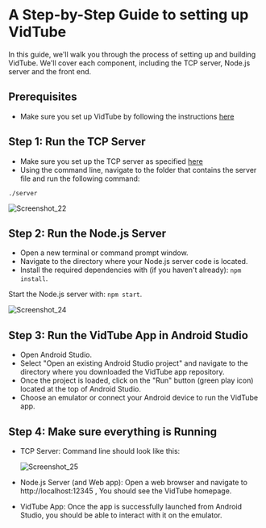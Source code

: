 # A Step-by-Step Guide to setting up VidTube
In this guide, we'll walk you through the process of setting up and building VidTube. We'll cover each component, including the TCP server, Node.js server and the front end.

## Prerequisites
- Make sure you set up VidTube by following the instructions [here](https://github.com/maxshabs/vidtube-part4/blob/wiki-merge-with-main/wiki/How_to_setup_VidTube.md)

## Step 1: Run the TCP Server
- Make sure you set up the TCP server as specified [here](https://github.com/maxshabs/vidtube-part4/blob/wiki-merge-with-main/wiki/How_to_setup_VidTube.md)
- Using the command line, navigate to the folder that contains the server file and run the following command:
```
./server
```

![Screenshot_22](https://github.com/user-attachments/assets/45457fb4-9509-4954-809e-de559e8f3579)

## Step 2: Run the Node.js Server
- Open a new terminal or command prompt window.
- Navigate to the directory where your Node.js server code is located.
- Install the required dependencies with (if you haven't already): `npm install`.

Start the Node.js server with: `npm start`.

![Screenshot_24](https://github.com/user-attachments/assets/8d889797-5762-4b95-a0b3-5629142a8e70)

## Step 3: Run the VidTube App in Android Studio
- Open Android Studio.
- Select "Open an existing Android Studio project" and navigate to the directory where you downloaded the VidTube app repository.
- Once the project is loaded, click on the "Run" button (green play icon) located at the top of Android Studio.
- Choose an emulator or connect your Android device to run the VidTube app.

## Step 4: Make sure everything is Running
- TCP Server: Command line should look like this:

  ![Screenshot_25](https://github.com/user-attachments/assets/da828f70-7849-4536-bd98-797a6c8210a6)

- Node.js Server (and Web app): Open a web browser and navigate to  http://localhost:12345 , You should see the VidTube homepage.

- VidTube App: Once the app is successfully launched from Android Studio, you should be able to interact with it on the emulator.
